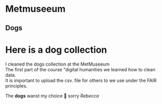 # Metmuseeum
## Dogs 
# Here is a dog collection 
I cleaned the dogs collection at the MetMuseeum  
The first part of the course "digital humanities we learned how to clean data. <br> It is important to upload the csv. file for others to we use under the FAIR principles. 

The __dogs__ wanst my choice 🤪 sorry _Rebecca_ 
